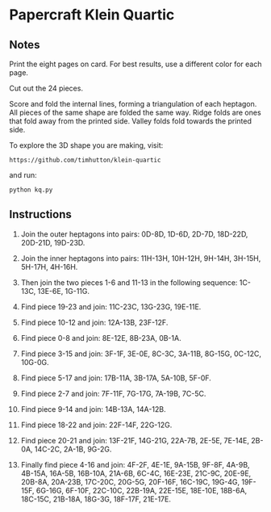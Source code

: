 Papercraft Klein Quartic
========================

Notes
-----

Print the eight pages on card. For best results, use a different color for each page.

Cut out the 24 pieces. 

Score and fold the internal lines, forming a triangulation of each
heptagon. All pieces of the same shape are folded the same way. Ridge folds
are ones that fold away from the printed side. Valley folds fold towards the printed side.

To explore the 3D shape you are making, visit:

`https://github.com/timhutton/klein-quartic`

and run:

`python kq.py`

        
Instructions
------------

1. Join the outer heptagons into pairs: 0D-8D, 1D-6D, 2D-7D, 18D-22D, 20D-21D, 19D-23D.

2. Join the inner heptagons into pairs: 11H-13H, 10H-12H, 9H-14H, 3H-15H, 5H-17H, 4H-16H.

3. Then join the two pieces 1-6 and 11-13 in the following sequence: 1C-13C, 13E-6E, 1G-11G.

4. Find piece 19-23 and join: 11C-23C, 13G-23G, 19E-11E.

5. Find piece 10-12 and join: 12A-13B, 23F-12F.

6. Find piece 0-8 and join: 8E-12E, 8B-23A, 0B-1A.

7. Find piece 3-15 and join: 3F-1F, 3E-0E, 8C-3C, 3A-11B, 8G-15G, 0C-12C, 10G-0G.

8. Find piece 5-17 and join: 17B-11A, 3B-17A, 5A-10B, 5F-0F.

9. Find piece 2-7 and join: 7F-11F, 7G-17G, 7A-19B, 7C-5C.

10. Find piece 9-14 and join: 14B-13A, 14A-12B.

11. Find piece 18-22 and join: 22F-14F, 22G-12G.

12. Find piece 20-21 and join: 13F-21F, 14G-21G, 22A-7B, 2E-5E, 7E-14E, 2B-0A, 14C-2C, 2A-1B, 9G-2G.

13. Finally find piece 4-16 and join: 4F-2F, 4E-1E, 9A-15B, 9F-8F, 4A-9B, 4B-15A, 16A-5B, 16B-10A, 21A-6B, 6C-4C, 16E-23E, 21C-9C, 20E-9E, 20B-8A, 20A-23B, 17C-20C, 20G-5G, 20F-16F, 16C-19C, 19G-4G, 19F-15F, 6G-16G, 6F-10F, 22C-10C, 22B-19A, 22E-15E, 18E-10E, 18B-6A, 18C-15C, 21B-18A, 18G-3G, 18F-17F, 21E-17E.
